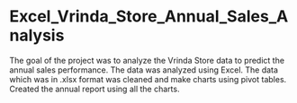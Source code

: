 # Excel_Vrinda_Store_Annual_Sales_Analysis
The goal of the project was to analyze the Vrinda Store data to predict the annual sales performance. The data was analyzed using Excel. The data which was in .xlsx format was cleaned and make charts using pivot tables. Created the annual report using all the charts.
